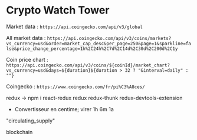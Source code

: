 # Crypto Watch Tower

Market data : `https://api.coingecko.com/api/v3/global`

All market data : `https://api.coingecko.com/api/v3/coins/markets?vs_currency=usd&order=market_cap_desc&per_page=250&page=1&sparkline=false&price_change_percentage=1h%2C24h%2C7d%2C14d%2C30d%2C200d%2C1y`

Coin price chart : `https://api.coingecko.com/api/v3/coins/${coinId}/market_chart?vs_currency=usd&days=${duration}${duration > 32 ? "&interval=daily" : ""}`

Coingecko : `https://www.coingecko.com/fr/pi%C3%A8ces/`



redux -> npm i react-redux redux redux-thunk redux-devtools-extension


- Convertisseur en centime;
virer 1h 6m 1a 

"circulating_supply"

blockchain 